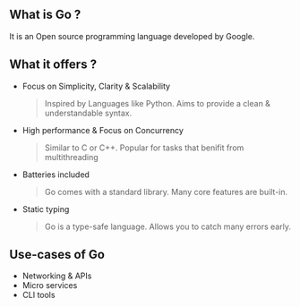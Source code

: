 ## What is Go ?
It is an Open source programming language developed by Google.

## What it offers ?
- Focus on Simplicity, Clarity & Scalability
   > Inspired by Languages like Python. Aims to provide a clean & understandable syntax.
- High performance & Focus on Concurrency
   > Similar to C or C++. Popular for tasks that benifit from multithreading
- Batteries included
   > Go comes with a standard library. Many core features are built-in.
- Static typing
   > Go is a type-safe language. Allows you to catch many errors early.


## Use-cases of Go
- Networking & APIs
- Micro services
- CLI tools